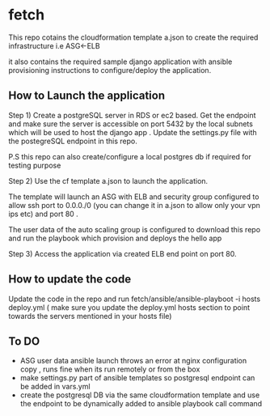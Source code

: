 # fetch


This repo cotains the cloudformation template a.json to create the required infrastructure i.e ASG<-ELB 

it also contains the required sample django application with ansible provisioning instructions to configure/deploy the application. 


## How to Launch the application 

Step 1) Create a postgreSQL server in RDS or ec2 based. Get the endpoint and make sure the server is accessible on port 5432 by the local subnets which will be used to host the django app . Update the settings.py file with the postegreSQL endpoint in this repo. 

P.S this repo can also create/configure a local postgres db if required for testing purpose

Step 2) Use the cf template a.json to launch the application. 

The template will launch an ASG with ELB and security group configured to allow ssh port to 0.0.0./0 (you can change it in a.json to allow only your vpn ips etc) and port 80 . 

The user data of the auto scaling group is configured to download this repo and run the playbook which provision and deploys the hello app 

Step 3) Access the application via created ELB end point on port 80. 


## How to update the code 

Update the code in the repo and run fetch/ansible/ansible-playboot -i hosts deploy.yml ( make sure you update the deploy.yml hosts section to point towards the servers mentioned in your hosts file) 


## To DO  
* ASG user data ansible launch throws an error at nginx configuration copy , runs fine when its run remotely or from the box 
* make settings.py part of ansible templates so postgresql endpoint can be added in vars.yml 
* create the postgresql DB via the same cloudformation template and use the endpoint to be dynamically added to ansible playbook call command


